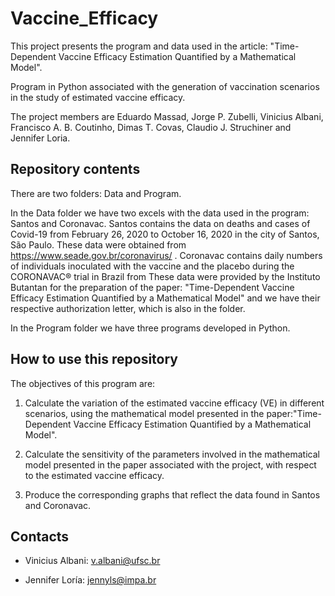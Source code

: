 # Vaccine_Efficacy
This project presents the program and data used in the article: "Time-Dependent Vaccine Efficacy Estimation Quantified by a Mathematical Model".

Program in Python associated with the generation of vaccination scenarios in the study of estimated vaccine efficacy.

The project members are Eduardo Massad, Jorge P. Zubelli, Vinicius Albani, Francisco A. B. Coutinho, Dimas T. Covas, Claudio J. Struchiner and Jennifer Loria.

## Repository contents
There are two folders: Data and Program. 

In the Data folder we have two excels with the data used in the program: Santos and Coronavac. Santos contains the data on deaths and cases of Covid-19 from February 26, 2020 to October 16, 2020 in the city of Santos, São Paulo. These data were obtained from https://www.seade.gov.br/coronavirus/ . Coronavac contains daily numbers of individuals inoculated with the vaccine and the placebo during the CORONAVAC® trial in Brazil from  These data were provided by the Instituto Butantan for the preparation of the paper: "Time-Dependent Vaccine Efficacy Estimation Quantified by a Mathematical Model" and we have their respective authorization letter, which is also in the folder.

In the Program folder we have three programs developed in Python.


## How to use this repository

The objectives of this program are:

1. Calculate the variation of the estimated vaccine efficacy (VE) in different scenarios, using the mathematical model presented in the paper:"Time-Dependent Vaccine Efficacy Estimation Quantified by a Mathematical Model".

2. Calculate the sensitivity of the parameters involved in the mathematical model presented in the paper associated with the project, with respect to the estimated vaccine efficacy.

3. Produce the corresponding graphs that reflect the data found in Santos and Coronavac.

## Contacts

* Vinicius Albani: v.albani@ufsc.br

* Jennifer Loría: jennyls@impa.br
